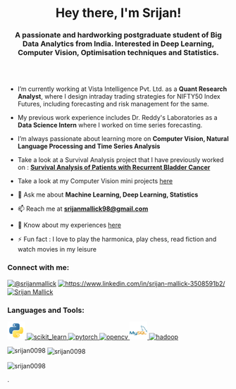 <h1 align="center">Hey there, I'm Srijan!</h1>
<h3 align="center">A passionate and hardworking postgraduate student of Big Data Analytics from India. Interested in Deep Learning, Computer Vision, Optimisation techniques and Statistics.</h3>
<br>
<br>

- I’m currently working at Vista Intelligence Pvt. Ltd. as a **Quant Research Analyst**, where I design intraday trading strategies for NIFTY50 Index Futures, including forecasting and risk management for the same.

- My previous work experience includes Dr. Reddy's Laboratories as a **Data Science Intern** where I worked on time series forecasting.

- I’m always passionate about learning more on **Computer Vision, Natural Language Processing and Time Series Analysis**

- Take a look at a Survival Analysis project that I have previously worked on : [**Survival Analysis of Patients with Recurrent Bladder Cancer**](https://github.com/Srijan0098/Survival-Analysis)

- Take a look at my Computer Vision mini projects [here](https://github.com/Srijan0098/Computer-Vision)

- 💬 Ask me about **Machine Learning, Deep Learning, Statistics**

- 📫 Reach me at **srijanmallick98@gmail.com**

- 📄 Know about my experiences [here](https://Srijan0098.github.io/Srijan_Mallick_Resume.pdf) 

- ⚡ Fun fact : I love to play the harmonica, play chess, read fiction and watch movies in my leisure

<h3 align="left">Connect with me:</h3>
<p align="left">
<a href="https://twitter.com/@srijanmallick" target="blank"><img align="center" src="https://raw.githubusercontent.com/rahuldkjain/github-profile-readme-generator/master/src/images/icons/Social/twitter.svg" alt="@srijanmallick" height="30" width="40" /></a>
<a href="https://www.linkedin.com/in/srijan-mallick-3508591b2/" target="blank"><img align="center" src="https://raw.githubusercontent.com/rahuldkjain/github-profile-readme-generator/master/src/images/icons/Social/linked-in-alt.svg" alt="https://www.linkedin.com/in/srijan-mallick-3508591b2/" height="30" width="40" /></a>
<a href="https://www.facebook.com/srijan.mallick/" target="blank"><img align="center" src="https://raw.githubusercontent.com/rahuldkjain/github-profile-readme-generator/master/src/images/icons/Social/facebook.svg" alt="Srijan Mallick" height="30" width="40" /></a>
</p> 

<h3 align="left">Languages and Tools:</h3>
<p align="left">  <a href="https://www.python.org" target="_blank"> <img src="https://raw.githubusercontent.com/devicons/devicon/master/icons/python/python-original.svg" alt="python" width="40" height="40"/> </a> <a href="https://scikit-learn.org/" target="_blank"> <img src="https://upload.wikimedia.org/wikipedia/commons/0/05/Scikit_learn_logo_small.svg" alt="scikit_learn" width="40" height="40"/> </a> <a href="https://pytorch.org/" target="_blank"> <img src="https://www.vectorlogo.zone/logos/pytorch/pytorch-icon.svg" alt="pytorch" width="40" height="40"/> </a> <a href="https://opencv.org/" target="_blank"> <img src="https://www.vectorlogo.zone/logos/opencv/opencv-icon.svg" alt="opencv" width="40" height="40"/> </a> <a href="https://www.mysql.com/" target="_blank"> <img src="https://raw.githubusercontent.com/devicons/devicon/master/icons/mysql/mysql-original-wordmark.svg" alt="mysql" width="40" height="40"/> </a> <a href="https://hadoop.apache.org/" target="_blank"> <img src="https://www.vectorlogo.zone/logos/apache_hadoop/apache_hadoop-icon.svg" alt="hadoop" width="40" height="40"/> </a> </p>

<p><img align="left" src="https://github-readme-stats.vercel.app/api/top-langs?username=srijan0098&show_icons=true&locale=en&layout=compact" alt="srijan0098" /></p>

<p>&nbsp;<img align="center" src="https://github-readme-stats.vercel.app/api?username=srijan0098&show_icons=true&locale=en" alt="srijan0098" /></p>

<p><img align="center" src="https://github-readme-streak-stats.herokuapp.com/?user=srijan0098&" alt="srijan0098" /></p>
.
